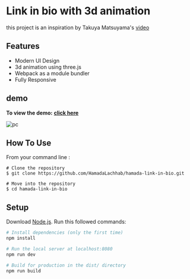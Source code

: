 # Link in bio with 3d animation 
this project is an inspiration by Takuya Matsuyama's [video](https://www.youtube.com/watch?v=u71pHOyvBp0&t=2s)

## Features

- Modern UI Design
- 3d animation using three.js
- Webpack as a module bundler
- Fully Responsive

## demo

**To view the demo:** [**click here**](https://hamadalachhab.github.io/hamada-link-in-bio/)

![pc](./demo/link-in-bio.gif)

## How To Use

From your command line :

```
# Clone the repository
$ git clone https://github.com/HamadaLachhab/hamada-link-in-bio.git

# Move into the repository
$ cd hamada-link-in-bio
```

## Setup
Download [Node.js](https://nodejs.org/en/download/).
Run this followed commands:

``` bash
# Install dependencies (only the first time)
npm install

# Run the local server at localhost:8080
npm run dev

# Build for production in the dist/ directory
npm run build
```
